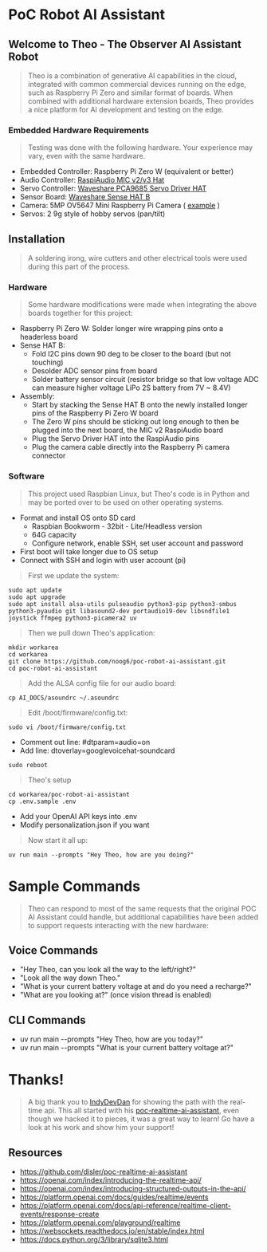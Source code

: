 # PoC Robot AI Assistant 

## Welcome to Theo - The Observer AI Assistant Robot
> Theo is a combination of generative AI capabilities in the cloud, integrated with common commercial devices running on the edge, such as Raspberry Pi Zero and similar format of boards. When combined with additional hardware extension boards, Theo provides a nice platform for AI development and testing on the edge.

### Embedded Hardware Requirements
> Testing was done with the following hardware. Your experience may vary, even with the same hardware.
- Embedded Controller: Raspberry Pi Zero W (equivalent or better)
- Audio Controller: [RaspiAudio MIC v2/v3 Hat](https://raspiaudio.com/product/mic/)
- Servo Controller: [Waveshare PCA9685 Servo Driver HAT](https://www.waveshare.com/servo-driver-hat.htm)
- Sensor Board: [Waveshare Sense HAT B](https://www.waveshare.com/sense-hat-b.htm)
- Camera: 5MP OV5647 Mini Raspberry Pi Camera ( [example](https://www.amazon.ca/Raspberry-Camera-Support-1080p30-640x480/dp/B0769KS7C7/) )
- Servos: 2 9g style of hobby servos (pan/tilt)
 
## Installation
> A soldering irong, wire cutters and other electrical tools were used during this part of the process. 

### Hardware
> Some hardware modifications were made when integrating the above boards together for this project: 
- Raspberry Pi Zero W: Solder longer wire wrapping pins onto a headerless board
- Sense HAT B:
  - Fold I2C pins down 90 deg to be closer to the board (but not touching)
  - Desolder ADC sensor pins from board
  - Solder battery sensor circuit (resistor bridge so that low voltage ADC can measure higher voltage LiPo 2S battery from 7V ~ 8.4V)
- Assembly:
  - Start by stacking the Sense HAT B onto the newly installed longer pins of the Raspberry Pi Zero W board
  - The Zero W pins should be sticking out long enough to then be plugged into the next board, the MIC v2 RaspiAudio board
  - Plug the Servo Driver HAT into the RaspiAudio pins
  - Plug the camera cable directly into the Raspberry Pi camera connector

### Software
> This project used Raspbian Linux, but Theo's code is in Python and may be ported over to be used on other operating systems.
- Format and install OS onto SD card
  - Raspbian Bookworm - 32bit - Lite/Headless version
  - 64G capacity
  - Configure network, enable SSH, set user account and password
- First boot will take longer due to OS setup
- Connect with SSH and login with user account (pi)
> First we update the system:
```
sudo apt update
sudo apt upgrade
sudo apt install alsa-utils pulseaudio python3-pip python3-smbus python3-pyaudio git libasound2-dev portaudio19-dev libsndfile1 joystick ffmpeg python3-picamera2 uv
```
> Then we pull down Theo's application:
```
mkdir workarea
cd workarea
git clone https://github.com/noog6/poc-robot-ai-assistant.git
cd poc-robot-ai-assistant
```
> Add the ALSA config file for our audio board:
```
cp AI_DOCS/asoundrc ~/.asoundrc
```
> Edit /boot/firmware/config.txt:
```
sudo vi /boot/firmware/config.txt
```
- Comment out line: #dtparam=audio=on
- Add line: dtoverlay=googlevoicehat-soundcard
```
sudo reboot
```
> Theo's setup
```
cd workarea/poc-robot-ai-assistant
cp .env.sample .env
```
- Add your OpenAI API keys into .env
- Modify personalization.json if you want

> Now start it all up:
```
uv run main --prompts "Hey Theo, how are you doing?"
```
# Sample Commands
> Theo can respond to most of the same requests that the original POC AI Assistant could handle, but additional capabilities have been added to support requests interacting with the new hardware:

## Voice Commands
- "Hey Theo, can you look all the way to the left/right?"
- "Look all the way down Theo."
- "What is your current battery voltage at and do you need a recharge?"
- "What are you looking at?" (once vision thread is enabled)

## CLI Commands
- uv run main --prompts "Hey Theo, how are you today?"
- uv run main --prompts "What is your current battery voltage at?" 

# Thanks!
> A big thank you to [IndyDevDan](https://github.com/disler) for showing the path with the real-time api. This all started with his [poc-realtime-ai-assistant](https://github.com/disler/poc-realtime-ai-assistant), even though we hacked it to pieces, it was a great way to learn! Go have a look at his work and show him your support!
 
## Resources
- https://github.com/disler/poc-realtime-ai-assistant
- https://openai.com/index/introducing-the-realtime-api/
- https://openai.com/index/introducing-structured-outputs-in-the-api/
- https://platform.openai.com/docs/guides/realtime/events
- https://platform.openai.com/docs/api-reference/realtime-client-events/response-create
- https://platform.openai.com/playground/realtime
- https://websockets.readthedocs.io/en/stable/index.html
- https://docs.python.org/3/library/sqlite3.html
